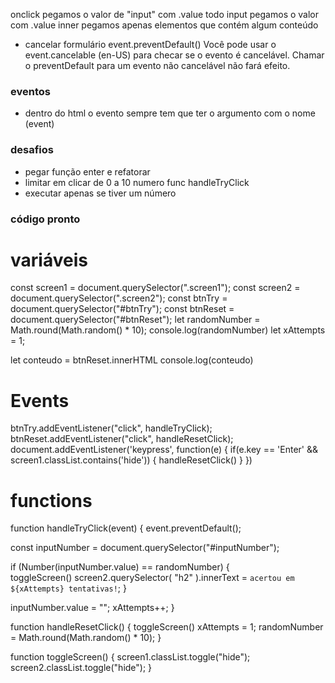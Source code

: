 onclick
pegamos o valor de "input" com .value
  todo input pegamos o valor com .value
  inner pegamos apenas elementos que contém algum conteúdo
- cancelar formulário
  event.preventDefault()
    Você pode usar o event.cancelable (en-US) para checar se o evento é cancelável. Chamar o preventDefault para um evento não cancelável não fará efeito.



### eventos

- dentro do html
  o evento sempre tem que ter o argumento com o nome (event)


### desafios

- pegar função enter e refatorar
- limitar em clicar de 0 a 10 numero func handleTryClick
- executar apenas se tiver um número


### código pronto

# variáveis
const screen1 = document.querySelector(".screen1");
 const screen2 = document.querySelector(".screen2");
 const btnTry = document.querySelector("#btnTry");
 const btnReset = document.querySelector("#btnReset");
 let randomNumber = Math.round(Math.random() * 10);
 console.log(randomNumber)
 let xAttempts = 1;

 let conteudo = btnReset.innerHTML
 console.log(conteudo)

# Events
 btnTry.addEventListener("click", handleTryClick);
 btnReset.addEventListener("click", handleResetClick);
 document.addEventListener('keypress', function(e) { 
   if(e.key == 'Enter' && screen1.classList.contains('hide')) {
     handleResetClick()
   }
 })

# functions
 function handleTryClick(event) {
   event.preventDefault();

   const inputNumber = document.querySelector("#inputNumber");

   if (Number(inputNumber.value) == randomNumber) {   
     toggleScreen()
     screen2.querySelector(
       "h2"
     ).innerText = `acertou em ${xAttempts} tentativas!`;
   }

   inputNumber.value = "";
   xAttempts++;
 }

 function handleResetClick() {
   toggleScreen()
   xAttempts = 1;
   randomNumber = Math.round(Math.random() * 10);
 }

 function toggleScreen() {
   screen1.classList.toggle("hide");
   screen2.classList.toggle("hide");
 }